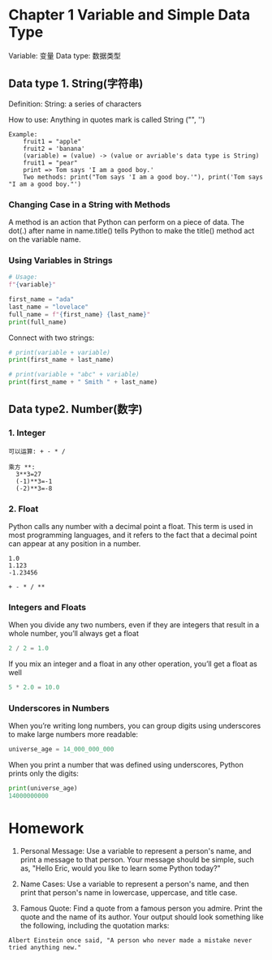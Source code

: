 # Chapter 1 Variable and Simple Data Type
Variable: 变量
Data type: 数据类型


## Data type 1. String(字符串)
Definition:
    String: a series of characters
    
How to use:
    Anything in quotes mark is called String
    ("", '')
```    
Example:
    fruit1 = "apple"
    fruit2 = 'banana'
    (variable) = (value) -> (value or avriable's data type is String)
    fruit1 = "pear"
    print => Tom says 'I am a good boy.'
    Two methods: print("Tom says 'I am a good boy.'"), print('Tom says "I am a good boy."')
```

### Changing Case in a String with Methods
    
A method is an action that Python can perform on a piece of data. The dot(.) after name in name.title() tells Python to make the title() method act on the variable name. 

### Using Variables in Strings

```py
# Usage: 
f"{variable}"
```

```py
first_name = "ada"
last_name = "lovelace"
full_name = f"{first_name} {last_name}"
print(full_name)
```

Connect with two strings:

```py
# print(variable + variable)
print(first_name + last_name)

# print(variable + "abc" + variable)
print(first_name + " Smith " + last_name)
```


## Data type2. Number(数字)

### 1. Integer

```
可以运算: + - * /

乘方 **:
  3**3=27
  (-1)**3=-1
  (-2)**3=-8
```
  
### 2. Float

Python calls any number with a decimal point a float. This term is used
in most programming languages, and it refers to the fact that a decimal
point can appear at any position in a number. 

```
1.0
1.123
-1.23456

+ - * / **
```

### Integers and Floats

When you divide any two numbers, even if they are integers that result in a
whole number, you’ll always get a float

```py
2 / 2 = 1.0
```

If you mix an integer and a float in any other operation, you’ll get a
float as well

```py
5 * 2.0 = 10.0
```
    
### Underscores in Numbers
When you’re writing long numbers, you can group digits using underscores
to make large numbers more readable:
```py
universe_age = 14_000_000_000
```
When you print a number that was defined using underscores, Python
prints only the digits:
```py
print(universe_age)
14000000000
```

# Homework

1. Personal Message: Use a variable to represent a person's name, and print
a message to that person. Your message should be simple, such as, "Hello Eric,
would you like to learn some Python today?"

2. Name Cases: Use a variable to represent a person's name, and then print
that person's name in lowercase, uppercase, and title case.

3. Famous Quote: Find a quote from a famous person you admire. Print the
quote and the name of its author. Your output should look something like the
following, including the quotation marks:
```
Albert Einstein once said, "A person who never made a mistake never tried anything new."
```
